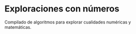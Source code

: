 # Exploraciones con números


Compilado de algoritmos para explorar cualidades numéricas y matemáticas.
